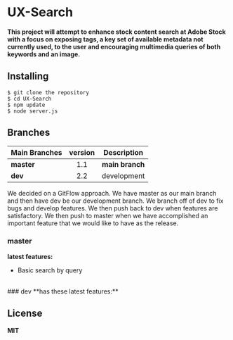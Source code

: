 # UX-Search
**This project will attempt to enhance stock content search at Adobe Stock with a focus on exposing tags, a key set of available metadata not currently used, to the user and encouraging multimedia queries of both keywords and an image.**
## Installing
`$ git clone the repository`
<br>
`$ cd UX-Search`
<br>
`$ npm update`
<br>
`$ node server.js`
## Branches
| Main Branches | version | Description   |
| ------------- |:-------:|:-------------:|
| **master**    |   1.1   |**main branch**|
| **dev**       |   2.2   |  development  |

We decided on a GitFlow approach. We have master as our main branch and then have dev be our development branch. We branch off of dev to fix bugs and develop features. We then push back to dev when features are satisfactory. We then push to master when we have accomplished an important feature that we would like to have as the release.
<br>
### master 
**latest features:**
<ul>
    <li> Basic search by query</li>
</ul>
<br>
### dev 
**has these latest features:**

## License
**MIT**
